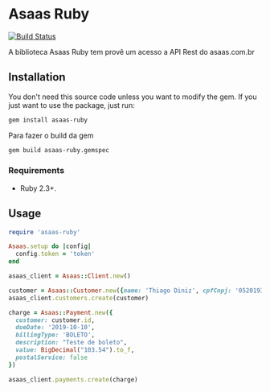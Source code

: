 # Asaas Ruby

[![Build Status](https://travis-ci.org/thiagodiniz/asaas-ruby.svg?branch=master)](https://travis-ci.org/thiagodiniz/asaas-ruby)

A biblioteca Asaas Ruby tem provê um acesso a API Rest do asaas.com.br

## Installation

You don't need this source code unless you want to modify the gem. If you just
want to use the package, just run:

```sh
gem install asaas-ruby
```

Para fazer o build da gem

```sh
gem build asaas-ruby.gemspec
```

### Requirements

- Ruby 2.3+.

## Usage

```ruby
require 'asaas-ruby'

Asaas.setup do |config|
  config.token = 'token'
end

asaas_client = Asaas::Client.new()

customer = Asaas::Customer.new({name: 'Thiago Diniz', cpfCnpj: '05201932419', email: 'email@example.org'})
asaas_client.customers.create(customer)

charge = Asaas::Payment.new({
  customer: customer.id,
  dueDate: '2019-10-10',
  billingType: 'BOLETO',
  description: "Teste de boleto",
  value: BigDecimal("103.54").to_f,
  postalService: false
})

asaas_client.payments.create(charge)
```